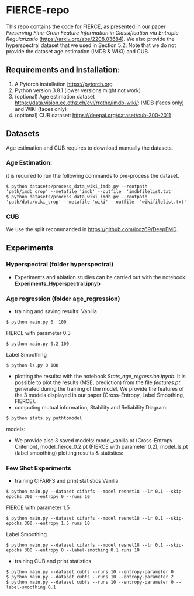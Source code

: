 # FIERCE-repo
This repo contains the code for FIERCE, as presented in our paper *Preserving Fine-Grain Feature Information in
Classification via Entropic Regularizatio* (https://arxiv.org/abs/2208.03684). We also provide the hyperspectral dataset that we used in Section 5.2. Note that we do not provide the dataset age estimation (IMDB & WIKi) and CUB.

## Requirements and Installation:
1. A Pytorch installation https://pytorch.org
2. Python version 3.8.1 (lower versions might not work)
3. (optional) Age estimation dataset https://data.vision.ee.ethz.ch/cvl/rrothe/imdb-wiki/: IMDB (faces only) and WIKI (faces only)
4. (optional) CUB dataset: https://deepai.org/dataset/cub-200-2011

## Datasets
Age estimation and CUB requires to download manually the datasets.

### Age Estimation:
it is required to run the following commands to pre-process the dataset.
```
$ python datasets/process_data_wiki_imdb.py --rootpath 'path/imdb_crop' --metafile 'imdb' --outfile  'imdbfilelist.txt'
$ python datasets/process_data_wiki_imdb.py --rootpath 'path/data/wiki_crop' --metafile 'wiki' --outfile  'wikifilelist.txt'
```
### CUB
We use the split recommanded in https://github.com/icoz69/DeepEMD.

## Experiments

### Hyperspectral (folder **hyperspectral**)
- Experiments and ablation studies can be carried out with the notebook: **Experiments_Hyperspectral.ipnyb**

### Age regression (folder **age_regression**)
- training and saving results:
Vanilla
```
$ python main.py 0  100
```
FIERCE with parameter 0.3
```
$ python main.py 0.2 100
```
Label Smoothing
```
$ python ls.py 0 100
```
- plotting the results: with the notebook *Stats_age_regression.ipynb*. It is possible to plot the results (MSE, prediction) from the file *features.pt* generated during the training of the model. We provide the features of the 3 models displayed in our paper (Cross-Entropy, Label Smoothing, FIERCE).
- computing mutual information, Stability and Reliability Diagram:
```
$ python stats.py pathtomodel
```
models:
- We provide also 3 saved models: model_vanilla.pt (Cross-Entropy Criterion), model_fierce_0.2.pt (FIERCE with parameter 0.2), model_ls.pt (label smoothing)
plotting results & statistics:


### Few Shot Experiments
- training CIFARFS and print statistics
Vanilla
```
$ python main.py --dataset cifarfs --model resnet18 --lr 0.1 --skip-epochs 300 --entropy 0 --runs 10
```
FIERCE with parameter 1.5
```
$ python main.py --dataset cifarfs --model resnet18 --lr 0.1 --skip-epochs 300 --entropy 1.5 runs 10
```
Label Smoothing
```
$ python main.py --dataset cifarfs --model resnet18 --lr 0.1 --skip-epochs 300 --entropy 0 --label-smothing 0.1 runs 10 
```
- training CUB and print statistics
```
$ python main.py --dataset cubfs --runs 10 --entropy-parameter 0 
$ python main.py --dataset cubfs --runs 10 --entropy-parameter 2 
$ python main.py --dataset cubfs --runs 10 --entropy-parameter 0 --label-smoothing 0.1 
```
